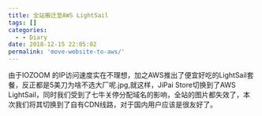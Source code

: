 ```yaml
---
title: 全站搬迁至AWS LightSail
tags: []
categories:
  - - Diary
date: 2018-12-15 22:05:02
permalink: 'move-website-to-aws/'
---
```


由于IOZOOM 的IP访问速度实在不理想，加之AWS推出了便宜好吃的LightSail套餐，反正都是5美刀为啥不选大厂呢.jpg,就这样，JiPai Store切换到了AWS LightSail，同时我们受到了七牛关停分配域名的影响，全站的图片都失效了，本次我们将其切换到了自有CDN线路，对于国内用户应该是很友好了。